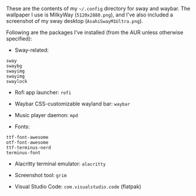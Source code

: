 These are the contents of my `~/.config` directory for sway and waybar.
The wallpaper I use is MilkyWay (`5120x2880.png`), and I've also included a screenshot of my sway desktop (`AsahiSwayM1Ultra.png`).

Following are the packages I've installed (from the AUR unless otherwise specified):

- Sway-related:
```
sway
swaybg
swayimg
swayimg
swaylock
```

- Rofi app launcher: `rofi`

- Waybar CSS-customizable wayland bar: `waybar`

- Music player daemon: `mpd`

- Fonts:
```
ttf-font-awesome
otf-font-awesome
ttf-terminus-nerd
terminus-font
```

- Alacritty terminal emulator: `alacritty`

- Screenshot tool: `grim`

- Visual Studio Code: `com.visualstudio.code` (flatpak)

